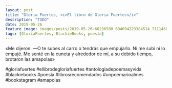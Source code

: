 ```yaml
---
layout: post
title: "Gloria Fuertes, <i>El libro de Gloria Fuertes</i>"
description: "TODO"
date: 2019-05-26
feature_image: images/posts/2019-05-26-60236580_604694223384514_7111460935564906477_n_18052865176110764.jpg
tags: [GloriaFuertes, BlackieBooks, poesía]
---
```


«Me dijeron: —O te subes al carro o tendrás que empujarlo. Ni me subí ni lo empujé. Me senté en la cuneta y alrededor de mí, a su debido tiempo, brotaron las amapolas»
<!--more-->

#gloriafuertes #ellibrodegloriafuertes #antologiadepoemasyvida #blackiebooks #poesía #librosrecomendados #unpoemarioalmes #bookstagram #amapolas


